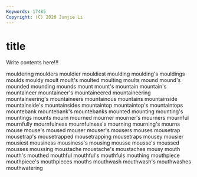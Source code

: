 ```yaml
---
Keywords: 17485
Copyright: (C) 2020 Junjie Li
---
```


# title

Write contents here!!!
 
mouldering
moulders 
mouldier 
mouldiest 
moulding 
moulding's 
mouldings 
moulds 
mouldy 
moult 
moult's
moulted 
moulting 
moults 
mound 
mound's 
mounded 
mounding 
mounds 
mount 
mount's
mountain 
mountain's 
mountaineer 
mountaineer's 
mountaineered 
mountaineering 
mountaineering's 
mountaineers 
mountainous 
mountains
mountainside 
mountainside's 
mountainsides 
mountaintop 
mountaintop's 
mountaintops 
mountebank 
mountebank's 
mountebanks 
mounted
mounting 
mounting's 
mountings 
mounts 
mourn 
mourned 
mourner 
mourner's 
mourners 
mournful
mournfully 
mournfulness 
mournfulness's 
mourning 
mourning's 
mourns 
mouse 
mouse's 
moused 
mouser
mouser's 
mousers 
mouses 
mousetrap 
mousetrap's 
mousetrapped 
mousetrapping 
mousetraps 
mousey 
mousier
mousiest 
mousiness 
mousiness's 
mousing 
mousse 
mousse's 
moussed 
mousses 
moussing 
moustache
moustache's 
moustaches 
mousy 
mouth 
mouth's 
mouthed 
mouthful 
mouthful's 
mouthfuls 
mouthing
mouthpiece 
mouthpiece's 
mouthpieces 
mouths 
mouthwash 
mouthwash's 
mouthwashes 
mouthwatering 
